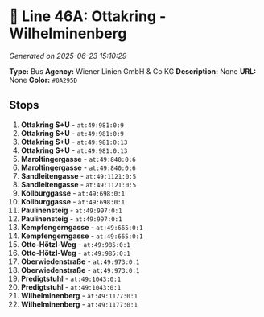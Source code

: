 # 🚌 Line 46A: Ottakring - Wilhelminenberg

*Generated on 2025-06-23 15:10:29*

**Type:** Bus
**Agency:** Wiener Linien GmbH & Co KG
**Description:** None
**URL:** None
**Color:** `#0A295D`

## Stops

1. **Ottakring S+U** - `at:49:981:0:9`
2. **Ottakring S+U** - `at:49:981:0:9`
3. **Ottakring S+U** - `at:49:981:0:13`
4. **Ottakring S+U** - `at:49:981:0:13`
5. **Maroltingergasse** - `at:49:840:0:6`
6. **Maroltingergasse** - `at:49:840:0:6`
7. **Sandleitengasse** - `at:49:1121:0:5`
8. **Sandleitengasse** - `at:49:1121:0:5`
9. **Kollburggasse** - `at:49:698:0:1`
10. **Kollburggasse** - `at:49:698:0:1`
11. **Paulinensteig** - `at:49:997:0:1`
12. **Paulinensteig** - `at:49:997:0:1`
13. **Kempfengerngasse** - `at:49:665:0:1`
14. **Kempfengerngasse** - `at:49:665:0:1`
15. **Otto-Hötzl-Weg** - `at:49:985:0:1`
16. **Otto-Hötzl-Weg** - `at:49:985:0:1`
17. **Oberwiedenstraße** - `at:49:973:0:1`
18. **Oberwiedenstraße** - `at:49:973:0:1`
19. **Predigtstuhl** - `at:49:1043:0:1`
20. **Predigtstuhl** - `at:49:1043:0:1`
21. **Wilhelminenberg** - `at:49:1177:0:1`
22. **Wilhelminenberg** - `at:49:1177:0:1`